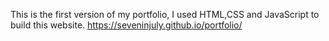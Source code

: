 This is the first version of my portfolio, I used HTML,CSS and JavaScript to build this website.
https://seveninjuly.github.io/portfolio/
